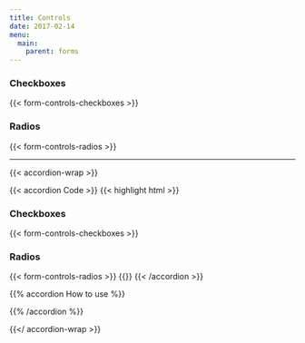 ```yaml
---
title: Controls
date: 2017-02-14
menu:
  main:
    parent: forms
---
```

### Checkboxes
{{< form-controls-checkboxes >}}

### Radios
{{< form-controls-radios >}}


---

{{< accordion-wrap >}}

{{< accordion Code >}}
{{< highlight html >}}
<h3>Checkboxes</h3>
{{< form-controls-checkboxes >}}
<h3>Radios</h3>
{{< form-controls-radios >}}
{{</ highlight >}}
{{< /accordion >}}

{{% accordion How to use %}}


{{% /accordion %}}

{{</ accordion-wrap >}}

